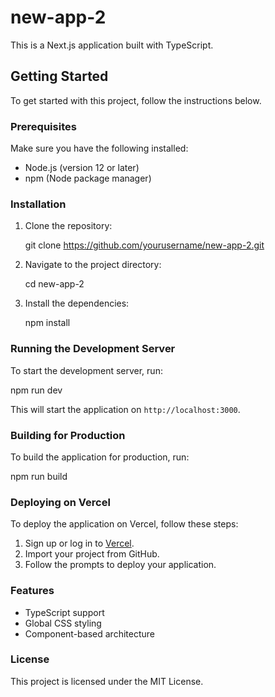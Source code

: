 # new-app-2

This is a Next.js application built with TypeScript.

## Getting Started

To get started with this project, follow the instructions below.

### Prerequisites

Make sure you have the following installed:

- Node.js (version 12 or later)
- npm (Node package manager)

### Installation

1. Clone the repository:

   git clone https://github.com/yourusername/new-app-2.git

2. Navigate to the project directory:

   cd new-app-2

3. Install the dependencies:

   npm install

### Running the Development Server

To start the development server, run:

npm run dev

This will start the application on `http://localhost:3000`.

### Building for Production

To build the application for production, run:

npm run build

### Deploying on Vercel

To deploy the application on Vercel, follow these steps:

1. Sign up or log in to [Vercel](https://vercel.com).
2. Import your project from GitHub.
3. Follow the prompts to deploy your application.

### Features

- TypeScript support
- Global CSS styling
- Component-based architecture

### License

This project is licensed under the MIT License.